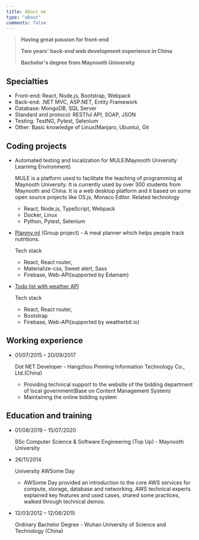 ```yaml
---
title: About me
type: "about"
comments: false
---
```


>**Having great passion for front-end**
>
>**Two years' back-end web development experience in China**
>
>**Bachelor's degree from Maynooth University**

## Specialties
- Front-end: React, Node.js, Bootstrap, Webpack
- Back-end: .NET MVC, ASP.NET, Entity Framework
- Database: MongoDB, SQL Server
- Standard and protocol: RESTful API, SOAP, JSON
- Testing: TestNG, Pytest, Selenium
- Other: Basic knowledge of Linux(Manjaro, Ubuntu), Git

## Coding projects
- Automated testing and localization for MULE(Maynooth University Learning Environment)
    
    MULE is a platform used to facilitate the teaching of programming at Maynooth University. It is currently used by over 300 students from Maynooth and China. It is a web desktop platform and it based on some open source projects like OS.js, Monaco Editor.
    Related technology
    - React, Node.js, TypeScript, Webpack
    - Docker, Linux
    - Python, Pytest, Selenium
- [Planmy.ml](https://planmy.ml/) (Group project) - A meal planner which helps people track nutritions.

    Tech stack
    - React, React router, 
    - Materialize-css, Sweet alert, Sass
    - Firebase, Web-API(supported by Edamam) 

- [Todo list with weather API](https://github.com/HuEnming/Todo-List)
    
    Tech stack
    - React, React router, 
    - Bootstrap
    - Firebase, Web-API(supported by weatherbit.io) 

## Working experience
- 01/07/2015 – 20/09/2017
    
    Dot NET Developer - Hangzhou Pinming Information Technology Co., Ltd.(China)
    - Providing technical support to the website of the bidding department of local government(Base on Content Management System)
    - Maintaining the online bidding system

## Education and training
- 01/08/2019 – 15/07/2020  
    
    BSc Computer Science & Software Engineering (Top Up) - Maynooth University
- 26/11/2014
    
    University AWSome Day
    - AWSome Day provided an introduction to the core AWS services for compute, storage, database and networking. AWS technical experts explained key features and used cases, shared some practices, walked through technical demos. 
- 12/03/2012 – 12/06/2015
    
    Ordinary Bachelor Degree - Wuhan University of Science and Technology (China)

